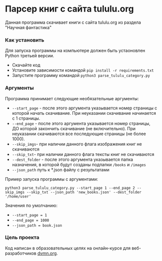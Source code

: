# Парсер книг с сайта tululu.org

Данная программа скачивает книги с сайта tululu.org из раздела "Научная фантастика"

### Как установить

Для запуска программы на компьютере должен быть устаоновлен Python третьей версии. 

- Скачайте код
- Установите зависимости командой `pip install -r requirements.txt`
- Запустите программу командой `python3 parse_tululu_category.py`

### Аргументы
Программа принимает следующие необязательные аргументы:

- `--start_page` - после этого аргумента указывается номер страницы с которой начать скачивание. При неуказании скачивание начинается с 1 страницы.
- `--end_page` - после этого аргумента указывается номер страницы, ДО которой закончить скачивание (не включительно). При неуказании скачиваются все последующие страницы (не более 1000).
- `--skip_imgs`- при наличии данного флага изображения книг не скачиваются
- `--skip_txt`- при наличии данного флага тексты книг не скачиваются
- `--dest_folder` - после этого аргумента указывается папка назначения, в которой будут созданы подпапки `/books` и `/images`
- `--json_path` путь к *.json файлу с результатами

Пример запуска программы с аргументами:

`python3 parse_tululu_category.py --start_page 1 --end_page 2 --skip_imgs --skip_txt --json_path 'new_books.json' --dest_folder '/home/user'`

Значения по умолчанию:
- `--start_page = 1`
- `--end_page = 1000`
- `--json_path = book.json`

### Цель проекта

Код написан в образовательных целях на онлайн-курсе для веб-разработчиков [dvmn.org](https://dvmn.org/).